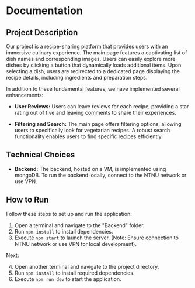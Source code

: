# Documentation

## Project Description

Our project is a recipe-sharing platform that provides users with an immersive culinary experience. The main page features a captivating list of dish names and corresponding images. Users can easily explore more dishes by clicking a button that dynamically loads additional items. Upon selecting a dish, users are redirected to a dedicated page displaying the recipe details, including ingredients and preparation steps.

In addition to these fundamental features, we have implemented several enhancements:

- **User Reviews:** Users can leave reviews for each recipe, providing a star rating out of five and leaving comments to share their experiences.

- **Filtering and Search:** The main page offers filtering options, allowing users to specifically look for vegetarian recipes. A robust search functionality enables users to find specific recipes efficiently.

## Technical Choices

- **Backend:** The backend, hosted on a VM, is implemented using mongoDB. To run the backend locally, connect to the NTNU network or use VPN.

## How to Run

Follow these steps to set up and run the application:

1. Open a terminal and navigate to the "Backend" folder.
2. Run `npm install` to install dependencies.
3. Execute `npm start` to launch the server. (Note: Ensure connection to NTNU network or use VPN for local development).

Next:

4. Open another terminal and navigate to the project directory.
5. Run `npm install` to install required dependencies.
6. Execute `npm run dev` to start the application.
